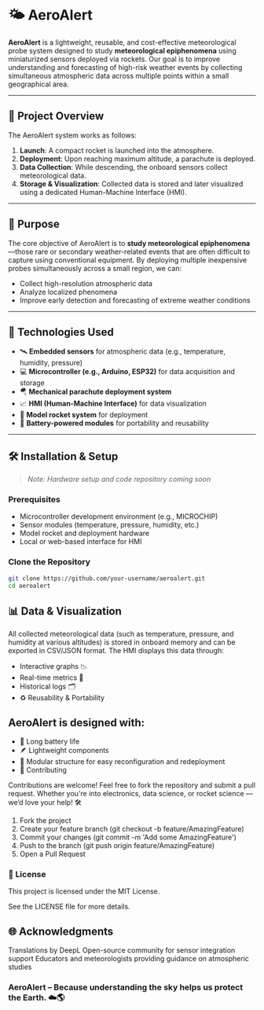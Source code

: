 # 🌤️ AeroAlert

**AeroAlert** is a lightweight, reusable, and cost-effective meteorological probe system designed to study **meteorological epiphenomena** using miniaturized sensors deployed via rockets. Our goal is to improve understanding and forecasting of high-risk weather events by collecting simultaneous atmospheric data across multiple points within a small geographical area.

---

## 🚀 Project Overview

The AeroAlert system works as follows:

1. **Launch**: A compact rocket is launched into the atmosphere.
2. **Deployment**: Upon reaching maximum altitude, a parachute is deployed.
3. **Data Collection**: While descending, the onboard sensors collect meteorological data.
4. **Storage & Visualization**: Collected data is stored and later visualized using a dedicated Human-Machine Interface (HMI).

---

## 🎯 Purpose

The core objective of AeroAlert is to **study meteorological epiphenomena**—those rare or secondary weather-related events that are often difficult to capture using conventional equipment. By deploying multiple inexpensive probes simultaneously across a small region, we can:

- Collect high-resolution atmospheric data
- Analyze localized phenomena
- Improve early detection and forecasting of extreme weather conditions

---

## 🧰 Technologies Used

- 🛰️ **Embedded sensors** for atmospheric data (e.g., temperature, humidity, pressure)
- 💻 **Microcontroller (e.g., Arduino, ESP32)** for data acquisition and storage
- 🪂 **Mechanical parachute deployment system**
- 📈 **HMI (Human-Machine Interface)** for data visualization
- 🚀 **Model rocket system** for deployment
- 🔋 **Battery-powered modules** for portability and reusability

---

## 🛠️ Installation & Setup

> *Note: Hardware setup and code repository coming soon*

### Prerequisites

- Microcontroller development environment (e.g., MICROCHIP)
- Sensor modules (temperature, pressure, humidity, etc.)
- Model rocket and deployment hardware
- Local or web-based interface for HMI

### Clone the Repository

```bash
git clone https://github.com/your-username/aeroalert.git
cd aeroalert
```

## 📊 Data & Visualization
All collected meteorological data (such as temperature, pressure, and humidity at various altitudes) is stored in onboard memory and can be exported in CSV/JSON format. The HMI displays this data through:

- Interactive graphs 📉
- Real-time metrics 📡
- Historical logs 🗂️
- ♻️ Reusability & Portability

## AeroAlert is designed with:

- 🔋 Long battery life
- 🪶 Lightweight components
- 🔄 Modular structure for easy reconfiguration and redeployment
- 🤝 Contributing

Contributions are welcome! Feel free to fork the repository and submit a pull request. Whether you're into electronics, data science, or rocket science — we’d love your help! 🛠️

1. Fork the project
2. Create your feature branch (git checkout -b feature/AmazingFeature)
3. Commit your changes (git commit -m 'Add some AmazingFeature')
4. Push to the branch (git push origin feature/AmazingFeature)
5. Open a Pull Request

### 📄 License
This project is licensed under the MIT License.

See the LICENSE file for more details.

## 🌐 Acknowledgments
Translations by DeepL
Open-source community for sensor integration support
Educators and meteorologists providing guidance on atmospheric studies

### AeroAlert – Because understanding the sky helps us protect the Earth. ☁️🌎

